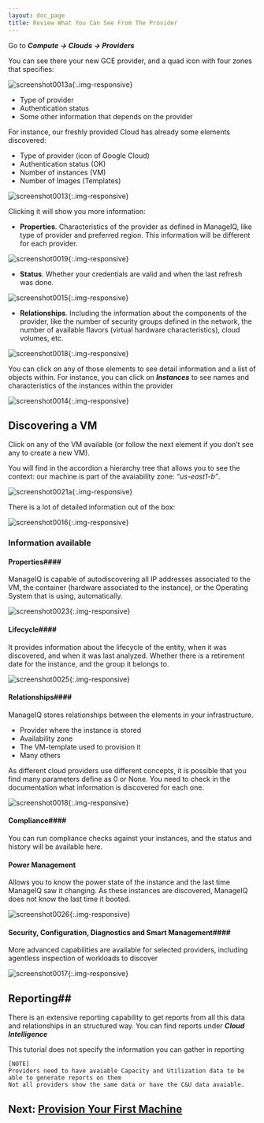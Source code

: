 ```yaml
---
layout: doc_page
title: Review What You Can See From The Provider
---
```



Go to ***Compute → Clouds → Providers***

You can see there your new GCE provider, and a quad icon with four zones that specifies:

![screenshot0013a](/assets/images/docs/screenshot_0013a.png){:.img-responsive}

- Type of provider
- Authentication status
- Some other information that depends on the provider



For instance, our freshly provided Cloud has already some elements
discovered:

-  Type of provider (icon of Google Cloud)
-   Authentication status (OK)
-   Number of instances (VM)
-   Number of Images (Templates)

![screenshot0013](/assets/images/docs/screenshot_0013.png){:.img-responsive}


Clicking it will show you more information:

-   **Properties**. Characteristics of the provider as defined in ManageIQ,
    like type of provider and preferred region. This information will be
    different for each provider.

![screenshot0019](/assets/images/docs/screenshot_0019.png){:.img-responsive} 
-   **Status**. Whether your credentials are valid and when the last refresh
    was done.

![screenshot0015](/assets/images/docs/screenshot_0015.png){:.img-responsive} 
-   **Relationships**. Including the information about the components of the
    provider, like the number of security groups defined in the network,
    the number of available flavors (virtual hardware characteristics),
    cloud volumes, etc.

![screenshot0018](/assets/images/docs/screenshot_0018.png){:.img-responsive} 



You can click on any of those elements to see detail information and a
list of objects within. For instance, you can click on ***Instances*** to
see names and characteristics of the instances within the provider

![screenshot0014](/assets/images/docs/screenshot_0014.png){:.img-responsive} 

## Discovering a VM

Click on any of the VM available (or follow the next element if you
don’t see any to create a new VM).

You will find in the accordion a hierarchy tree that allows you to see
the context: our machine is part of the avaiability zone: *“us-east1-b”*.

![screenshot0021a](/assets/images/docs/screenshot_0021a.png){:.img-responsive}

There is a lot of detailed information out of the box:

![screenshot0016](/assets/images/docs/screenshot_0016.png){:.img-responsive}

### Information available ###

#### Properties####

ManageIQ is capable of autodiscovering all IP addresses associated to
the VM, the container (hardware associated to the instance), or the
Operating System that is using, automatically.

![screenshot0023](/assets/images/docs/screenshot_0023.png){:.img-responsive}


#### Lifecycle####

It provides information about the lifecycle of the entity, when it was
discovered, and when it was last analyzed. Whether there is a retirement
date for the instance, and the group it belongs to.

![screenshot0025](/assets/images/docs/screenshot_0025.png){:.img-responsive}

#### Relationships####

ManageIQ stores relationships between the elements in your
infrastructure.

-   Provider where the instance is stored
-   Availability zone
-   The VM-template used to provision it
-   Many others

As different cloud providers use different concepts, it is possible that
you find many parameters define as 0 or None. You need to check in the
documentation what information is discovered for each one.

![screenshot0018](/assets/images/docs/screenshot_0018.png){:.img-responsive} 

#### Compliance####

You can run compliance checks against your instances, and the status and
history will be available here.

#### Power Management ####

Allows you to know the power state of the instance and the last time
ManageIQ saw it changing. As these instances are discovered, ManageIQ
does not know the last time it booted.

![screenshot0026](/assets/images/docs/screenshot_0026.png){:.img-responsive}


#### Security, Configuration, Diagnostics and Smart Management####

More advanced capabilities are available for selected providers,
including agentless inspection of workloads to discover

![screenshot0017](/assets/images/docs/screenshot_0017.png){:.img-responsive}

## Reporting##

There is an extensive reporting capability to get reports from all this
data and relationships in an structured way. You can find reports under ***Cloud Intelligence***

This tutorial does not specify the information you can gather in reporting
~~~~
[NOTE]
Providers need to have avaiable Capacity and Utilization data to be able to generate reports on them
Not all providers show the same data or have the C&U data avaiable.

~~~~

## Next: [Provision Your First Machine](/docs/get-started/provision-machine)
